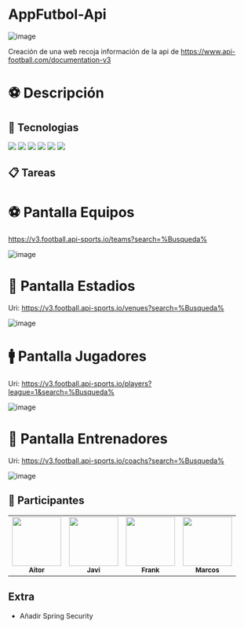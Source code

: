 # AppFutbol-Api

![image](https://user-images.githubusercontent.com/117438320/217785413-92b1e659-5ea5-4c14-ab41-92138616e329.png)

Creación de una web recoja información de la api de https://www.api-football.com/documentation-v3

# :soccer: Descripción


## 🔧 Tecnologias
![](https://img.shields.io/badge/Spring-6DB33F?style=for-the-badge&logo=spring&logoColor=white)
![](https://img.shields.io/badge/MySQL-00000F?style=for-the-badge&logo=mysql&logoColor=white)
![](https://img.shields.io/badge/HTML5-E34F26?style=for-the-badge&logo=html5&logoColor=white)
![](https://img.shields.io/badge/CSS-239120?&style=for-the-badge&logo=css3&logoColor=white)
![](https://img.shields.io/badge/Java-ED8B00?style=for-the-badge&logo=java&logoColor=white)
![](https://img.shields.io/badge/Bootstrap-563D7C?style=for-the-badge&logo=bootstrap&logoColor=white)

## 📋 Tareas 


#  :soccer: Pantalla Equipos

https://v3.football.api-sports.io/teams?search=%Busqueda%

![image](https://user-images.githubusercontent.com/117438320/217887522-5e3fdfff-045c-4304-b88b-e78ff0a12400.png)


# :office: Pantalla Estadios

Uri: https://v3.football.api-sports.io/venues?search=%Busqueda%

![image](https://user-images.githubusercontent.com/117438320/217879642-e13a4678-98b4-499e-9a55-5ffd9ca1e958.png)


# :mens: Pantalla Jugadores

Uri: https://v3.football.api-sports.io/players?league=1&search=%Busqueda%

![image](https://user-images.githubusercontent.com/117438320/217884145-5d1e4aa2-fc32-4a6b-86d4-8047415a1577.png)

# :notebook_with_decorative_cover: Pantalla Entrenadores

Uri: https://v3.football.api-sports.io/coachs?search=%Busqueda%

![image](https://user-images.githubusercontent.com/117438320/217883442-2ab625c6-7cbc-4d54-8cfb-89fd475994d4.png)

## :pineapple: Participantes


<table>
  <tbody>
    <tr>
      <td align="center"><a href="https://github.com/AitorTheThinker"><img src="https://github.com/AitorTheThinker.png?size=115" width="100px;" /><br /><sub><b>Aitor</b></sub></a><br /></td>
      <td align="center"><a href="https://github.com/Medra235"><img src="https://github.com/Medra235.png?size=115" width="100px;" /><br /><sub><b>Javi</b></sub></a><br /></td>
      <td align="center"><a href="https://github.com/Fraankz"><img src="https://github.com/Fraankz.png?size=115" width="100px;" /><br /><sub><b>Frank</b></sub></a><br /></td>
      <td align="center"><a href="https://github.com/MVillena1"><img src="https://github.com/MVillena1.png?size=115" width="100px;" /><br /><sub><b>Marcos</b></sub></a><br /></td>
    </tr>
   </tbody>
</table>




##  Extra

- Añadir Spring Security



